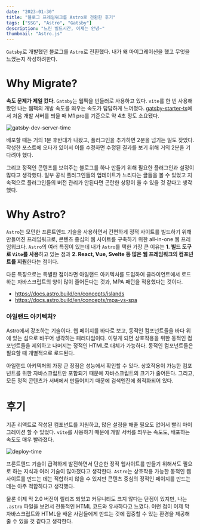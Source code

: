 ```yaml
---
date: "2023-01-30"
title: "블로그 프레임워크를 Astro로 전환한 후기"
tags: ["SSG", "Astro", "Gatsby"]
description: "느린 빌드시간, 이제는 안녕~"
thumbnail: "Astro.js"
---
```


`Gatsby`로 개발했던 블로그를 `Astro`로 전환했다. 내가 왜 마이그레이션을 했고 무엇을 느꼈는지 작성하려한다.

# Why Migrate?

**속도 문제가 제일 컸다.** `Gatsby`는 웹팩을 번들러로 사용하고 있다. `vite`를 한 번 사용해 봤던 나는 웹팩의 개발 속도를 띄우는 속도가 답답하게 느껴졌다. [gatsby-starter-ts](https://github.com/jpedroschmitz/gatsby-starter-ts)에서 처음 개발 서버를 띄울 때 M1 pro를 기준으로 약 4초 정도 소요됐다.

![gatsby-dev-server-time](/images/post/migrate-gatsby-to-astro/gatsby-dev-server-time.gif)

배포할 때는 거의 1분 후반대가 나왔고, 플러그인을 추가하면 2분을 넘기는 일도 잦았다. 작성한 포스트에 오타가 있어서 이를 수정하면 수정된 결과를 보기 위해 거의 2분을 기다려야 했다.

그리고 정적인 콘텐츠를 보여주는 블로그를 하나 만들기 위해 필요한 플러그인과 설정이 많다고 생각했다. 일부 공식 플러그인들의 업데이트가 느리다는 글들을 볼 수 있었고 지속적으로 플러그인들의 버전 관리가 안된다면 곤란한 상황이 올 수 있을 것 같다고 생각했다.

# Why Astro?

`Astro`는 모던한 프론트엔드 기술을 사용하면서 간편하게 정적 사이트를 빌드하기 위해 만들어진 프레임워크로, 콘텐츠 중심의 웹 사이트를 구축하기 위한 all-in-one 웹 프레임워크다. `Astro`의 여러 특징이 있는데 내가 `Astro`를 택한 가장 큰 이유는 **1. 빌드 도구로 `Vite`를 사용**하고 있는 점과 **2. React, Vue, Svelte 등 많은 웹 프레임워크의 컴포넌트를 지원**한다는 점이다.

다른 특징으로는 특별한 점이라면 아일랜드 아키텍처를 도입하여 클라이언트에서 로드하는 자바스크립트의 양이 많이 줄어든다는 것과, MPA 패턴을 적용했다는 것이다.

- https://docs.astro.build/en/concepts/islands
- https://docs.astro.build/en/concepts/mpa-vs-spa

### 아일랜드 아키텍처?

Astro에서 강조하는 기술이다. 웹 페이지를 바다로 보고, 동적인 컴포넌트들을 바다 위에 있는 섬으로 바꾸어 생각하는 패러다임이다. 이렇게 되면 상호작용을 위한 동적인 컴포넌트들을 제외하고 나머지는 정적인 HTML로 대체가 가능하다. 동적인 컴포넌트들은 필요할 때 개별적으로 로드된다.

아일랜드 아키텍처의 가장 큰 장점은 성능에서 확인할 수 있다. 상호작용이 가능한 컴포넌트를 위한 자바스크립트만 포함되기 때문에 자바스크립트의 크기가 줄어든다. 그리고, 모든 정적 콘텐츠가 서버에서 만들어지기 때문에 검색엔진에 최적화되어 있다.

# 후기

기존 리액트로 작성된 컴포넌트를 지원하고, 많은 설정을 해줄 필요도 없어서 빨리 마이그레이션 할 수 있었다. `vite`를 사용하기 때문에 개발 서버를 띄우는 속도도, 배포하는 속도도 매우 빨라졌다.

![deploy-time](/images/post/migrate-gatsby-to-astro/deploy-time.png)

프론트엔드 기술이 급격하게 발전하면서 단순한 정적 웹사이트를 만들기 위해서도 필요로 하는 지식과 여러 기술이 많아졌다고 생각한다. `Astro`는 상호작용 가능한 동적인 웹사이트를 만드는 데는 적합하지 않을 수 있지만 콘텐츠 중심의 정적인 페이지를 만드는 데는 아주 적합하다고 생각했다.

물론 이제 막 2.0 버전이 릴리즈 되었고 커뮤니티도 크지 않다는 단점이 있지만, 나는 `.astro` 파일을 보면서 전통적인 HTML 코드와 유사하다고 느꼈다. 이런 점이 이제 막 자바스크립트와 HTML을 배운 사람들에게 만드는 것에 집중할 수 있는 환경을 제공해 줄 수 있을 것 같다고 생각한다.
